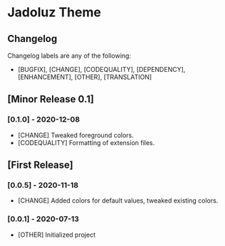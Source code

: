 # Jadoluz Theme

## Changelog

Changelog labels are any of the following:

- [BUGFIX], [CHANGE], [CODEQUALITY], [DEPENDENCY], [ENHANCEMENT], [OTHER], [TRANSLATION]

## [Minor Release 0.1]

### [0.1.0] - 2020-12-08

- [CHANGE] Tweaked foreground colors.
- [CODEQUALITY] Formatting of extension files.

## [First Release]

### [0.0.5] - 2020-11-18

- [CHANGE] Added colors for default values, tweaked existing colors.

### [0.0.1] - 2020-07-13

- [OTHER] Initialized project
